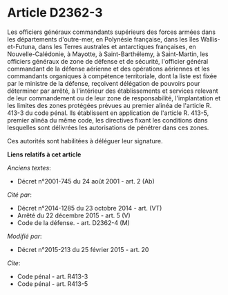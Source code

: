 # Article D2362-3

Les officiers généraux commandants supérieurs des forces armées dans les départements d'outre-mer, en Polynésie française,
dans les îles Wallis-et-Futuna, dans les Terres australes et antarctiques françaises, en Nouvelle-Calédonie, à Mayotte, à
Saint-Barthélemy, à Saint-Martin, les officiers généraux de zone de défense et de sécurité,  l'officier général commandant de
la défense aérienne et des opérations aériennes et les commandants organiques à compétence territoriale, dont la liste est
fixée par le ministre de la défense, reçoivent délégation de pouvoirs pour déterminer par arrêté, à l'intérieur des
établissements et services relevant de leur commandement ou de leur zone de responsabilité, l'implantation et les limites des
zones protégées prévues au premier alinéa de l'article R. 413-3 du code pénal. Ils établissent en application de l'article R.
413-5, premier alinéa du même code, les directives fixant les conditions dans lesquelles sont délivrées les autorisations de
pénétrer dans ces zones. 

Ces autorités sont habilitées à déléguer leur signature.

**Liens relatifs à cet article**

_Anciens textes_:

  - Décret n°2001-745 du 24 août 2001 - art. 2 (Ab)

_Cité par_:

  - Décret n°2014-1285 du 23 octobre 2014 - art. (VT)
  - Arrêté du 22 décembre 2015 - art. 5 (V)
  - Code de la défense. - art. D2362-4 (M)

_Modifié par_:

  - Décret n°2015-213 du 25 février 2015 - art. 20

_Cite_:

  - Code pénal - art. R413-3
  - Code pénal - art. R413-5
